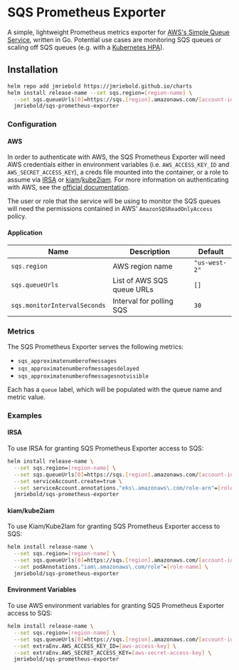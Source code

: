 # SQS Prometheus Exporter

A simple, lightweight Prometheus metrics exporter for [AWS's Simple Queue Service](https://aws.amazon.com/sqs/), written in Go. Potential use cases are monitoring SQS queues or scaling off SQS queues (e.g. with a [Kubernetes HPA](https://kubernetes.io/docs/tasks/run-application/horizontal-pod-autoscale/)).

## Installation

```bash
helm repo add jmriebold https://jmriebold.github.io/charts
helm install release-name --set sqs.region=[region-name] \
  --set sqs.queueUrls[0]=https://sqs.[region].amazonaws.com/[account-id]/[queue-name-1] \
  jmriebold/sqs-prometheus-exporter
```

### Configuration

#### AWS

In order to authenticate with AWS, the SQS Prometheus Exporter will need AWS credentials either in environment variables (i.e. `AWS_ACCESS_KEY_ID` and `AWS_SECRET_ACCESS_KEY`), a creds file mounted into the container, or a role to assume via [IRSA](https://docs.aws.amazon.com/eks/latest/userguide/iam-roles-for-service-accounts.html) or [kiam](https://github.com/uswitch/kiam)/[kube2iam](https://github.com/jtblin/kube2iam). For more information on authenticating with AWS, see the [official documentation](https://docs.aws.amazon.com/cli/latest/userguide/cli-configure-envvars.html).

The user or role that the service will be using to monitor the SQS queues will need the permissions contained in AWS' `AmazonSQSReadOnlyAccess` policy.

#### Application

| Name                         | Description                | Default       |
|------------------------------|----------------------------|---------------|
| `sqs.region`                 | AWS region name            | `"us-west-2"` |
| `sqs.queueUrls`              | List of AWS SQS queue URLs | `[]`          |
| `sqs.monitorIntervalSeconds` | Interval for polling SQS   | `30`          |

### Metrics

The SQS Prometheus Exporter serves the following metrics:

- `sqs_approximatenumberofmessages`
- `sqs_approximatenumberofmessagesdelayed`
- `sqs_approximatenumberofmessagesnotvisible`

Each has a `queue` label, which will be populated with the queue name and metric value.

### Examples

#### IRSA

To use IRSA for granting SQS Prometheus Exporter access to SQS:

```bash
helm install release-name \
  --set sqs.region=[region-name] \
  --set sqs.queueUrls[0]=https://sqs.[region].amazonaws.com/[account-id]/[queue-name-1] \
  --set serviceAccount.create=true \
  --set serviceAccount.annotations."eks\.amazonaws\.com/role-arn"=[role-arn] \
  jmriebold/sqs-prometheus-exporter
```

#### kiam/kube2iam

To use Kiam/Kube2Iam for granting SQS Prometheus Exporter access to SQS:

```bash
helm install release-name \
  --set sqs.region=[region-name] \
  --set sqs.queueUrls[0]=https://sqs.[region].amazonaws.com/[account-id]/[queue-name-1] \
  --set podAnnotations."iam\.amazonaws\.com/role"=[role-name] \
  jmriebold/sqs-prometheus-exporter
```

#### Environment Variables

To use AWS environment variables for granting SQS Prometheus Exporter access to SQS:

```bash
helm install release-name \
  --set sqs.region=[region-name] \
  --set sqs.queueUrls[0]=https://sqs.[region].amazonaws.com/[account-id]/[queue-name-1] \
  --set extraEnv.AWS_ACCESS_KEY_ID=[aws-access-key] \
  --set extraEnv.AWS_SECRET_ACCESS_KEY=[aws-secret-access-key] \
  jmriebold/sqs-prometheus-exporter
```
